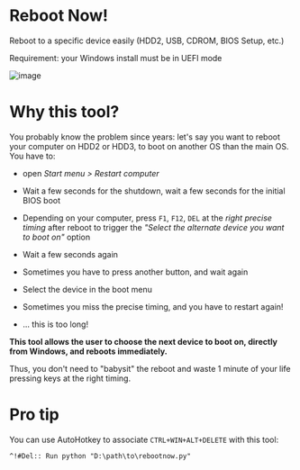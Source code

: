 # Reboot Now!

Reboot to a specific device easily (HDD2, USB, CDROM, BIOS Setup, etc.) 

Requirement: your Windows install must be in UEFI mode 

![image](https://user-images.githubusercontent.com/6168083/85631445-d6d60300-b675-11ea-95d4-32dee62ae18b.png)

# Why this tool?

You probably know the problem since years: let's say you want to reboot your computer on HDD2 or HDD3, to boot on another OS than the main OS. You have to:

* open *Start menu > Restart computer*

* Wait a few seconds for the shutdown, wait a few seconds for the initial BIOS boot

* Depending on your computer, press `F1`, `F12`, `DEL` at the *right precise timing* after reboot to trigger the *"Select the alternate device you want to boot on"* option

* Wait a few seconds again

* Sometimes you have to press another button, and wait again

* Select the device in the boot menu

* Sometimes you miss the precise timing, and you have to restart again!

* ... this is too long!

**This tool allows the user to choose the next device to boot on, directly from Windows, and reboots immediately.**

Thus, you don't need to "babysit" the reboot and waste 1 minute of your life pressing keys at the right timing.

# Pro tip

You can use AutoHotkey to associate `CTRL+WIN+ALT+DELETE` with this tool:

    ^!#Del:: Run python "D:\path\to\rebootnow.py"
